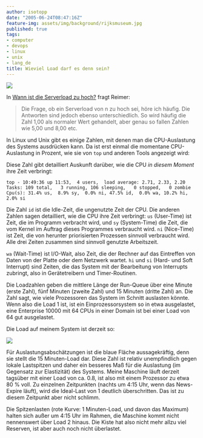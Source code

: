 ```yaml
---
author: isotopp
date: "2005-06-24T08:47:16Z"
feature-img: assets/img/background/rijksmuseum.jpg
published: true
tags:
- computer
- devops
- linux
- unix
- lang_de
title: Wieviel Load darf es denn sein?
---
```


![](/uploads/load-beispiel.png)

In 
[Wann ist die Serverload zu hoch?](http://webhostingtech.de/2106/677.html)
fragt Reimer: 

> Die Frage, ob ein Serverload von n zu hoch sei, höre ich häufig. 
> Die Antworten sind jedoch ebenso unterschiedlich. 
> So wird häufig die Zahl 1,00 als normaler Wert gehandelt, aber genau so fallen Zahlen wie 5,00 und 8,00 etc.

In Linux und Unix gibt es einige Zahlen, mit denen man die CPU-Auslastung des Systems ausdrücken kann.
Da ist erst einmal die momentane CPU-Auslastung in Prozent, wie sie von `top` und anderen Tools angezeigt wird:

Diese Zahl gibt detailliert Auskunft darüber, wie die CPU *in diesem Moment* ihre Zeit verbringt:

```console
top - 10:49:36 up 11:53,  4 users,  load average: 2.71, 2.33, 2.20
Tasks: 109 total,   3 running, 106 sleeping,   0 stopped,   0 zombie
Cpu(s): 31.4% us,  8.9% sy,  0.0% ni, 47.5% id,  0.0% wa, 10.2% hi,  2.0% si
```

Die Zahl `id` ist die Idle-Zeit, die ungenutzte Zeit der CPU. 
Die anderen Zahlen sagen detailliert, wie die CPU ihre Zeit verbringt: `us` (User-Time) ist Zeit, die im Programm verbracht wird, und `sy` (System-Time) die Zeit, die vom Kernel im Auftrag dieses Programmes verbraucht wird.
`ni` (Nice-Time) ist Zeit, die von herunter priorisierten Prozessen sinnvoll verbraucht wird. 
Alle drei Zeiten zusammen sind sinnvoll genutzte Arbeitszeit. 

`wa` (Wait-Time) ist I/O-Wait, also Zeit, die der Rechner auf das Eintreffen von Daten von der Platte oder dem Netzwerk wartet. 
`hi` und `si` (Hard- und Soft Interrupt) sind Zeiten, die das System mit der Bearbeitung von Interrupts zubringt, also in Gerätetreibern und Timer-Routinen.

Die Loadzahlen geben die mittlere Länge der Run-Queue über eine Minute (erste Zahl), fünf Minuten (zweite Zahl) und 15 Minuten (dritte Zahl) an. 
Die Zahl sagt, wie viele Prozessoren das System im Schnitt auslasten könnte. 
Wenn also die Load 1 ist, ist ein Einprozessorsystem so in etwa ausgelastet, eine Enterprise 10000 mit 64 CPUs in einer Domain ist bei einer Load von 64 gut ausgelastet.

Die Load auf meinem System ist derzeit so:

![](/uploads/load-beispiel.png)

Für Auslastungsabschätzungen ist die blaue Fläche aussagekräftig, denn sie stellt die 15 Minuten-Load dar.
Diese Zahl ist relativ unempfindlich gegen lokale Lastspitzen und daher ein besseres Maß für die Auslastung (im Gegensatz zur Elastizität) des Systems.
Meine Maschine läuft derzeit tagsüber mit einer Load von ca. 0.8, ist also mit einem Prozessor zu etwa 80 % voll.
Zu einzelnen Zeitpunkten (nachts um 4:15 Uhr, wenn das News-Expire läuft), wird die Ideal-Last von 1 deutlich überschritten. 
Das ist zu diesem Zeitpunkt aber nicht schlimm.

Die Spitzenlasten (rote Kurve: 1 Minuten-Load, und davon das Maximum) halten sich außer um 4:15 Uhr im Rahmen, die Maschine kommt nicht nennenswert über Load 2 hinaus. 
Die Kiste hat also nicht mehr allzu viel Reserven, ist aber auch noch nicht überlastet.
